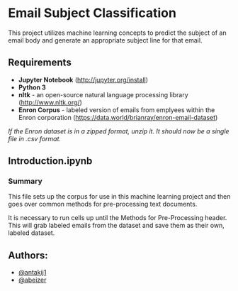 # Email Subject Classification
This project utilizes machine learning concepts to predict the subject of an email body and generate an appropriate subject line for that email.

## Requirements
* __Jupyter Notebook__ (http://jupyter.org/install)
* __Python 3__
* __nltk__ - an open-source natural language processing library (http://www.nltk.org/)
* __Enron Corpus__ - labeled version of emails from emplyees within the Enron corporation (https://data.world/brianray/enron-email-dataset)

_If the Enron dataset is in a zipped format, unzip it. It should now be a single file in .csv format._


## Introduction.ipynb
### Summary
This file sets up the corpus for use in this machine learning project and then goes over common methods for pre-processing text documents.

It is necessary to run cells up until the Methods for Pre-Processing header. This will grab labeled emails from the dataset and save them as their own, labeled dataset.


## Authors:
* [@antakij1](https://github.com/antakij1)
* [@abeizer](https://github.com/abeizer)
